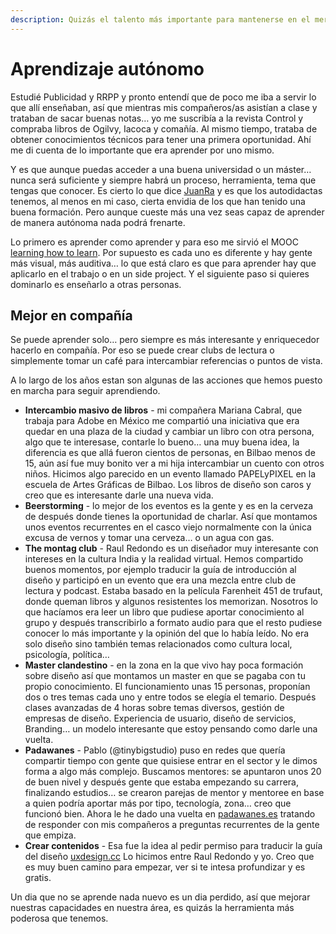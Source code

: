 ```yaml
---
description: Quizás el talento más importante para mantenerse en el mercado y crecer
---
```


# Aprendizaje autónomo

Estudié Publicidad y RRPP y pronto entendí que de poco me iba a servir lo que allí enseñaban, así que mientras mis compañeros/as asistían a clase y trataban de sacar buenas notas… yo me suscribía a la revista Control y compraba libros de Ogilvy, Iacoca y comañía. Al mismo tiempo, trataba de obtener conocimientos técnicos para tener una primera oportunidad. Ahí me di cuenta de lo importante que era aprender por uno mismo.&#x20;

Y es que aunque puedas acceder a una buena universidad o un máster… nunca será suficiente y siempre habrá un proceso, herramienta, tema que tengas que conocer. Es cierto lo que dice [JuanRa](http://juanramartin.es/category/graffica-info/) y es que los autodidactas tenemos, al menos en mi caso, cierta envidia de los que han tenido una buena formación. Pero aunque cueste más una vez seas capaz de aprender de manera autónoma nada podrá frenarte.

Lo primero es aprender como aprender y para eso me sirvió el MOOC [learning how to learn](https://www.my-mooc.com/en/mooc/learning-how-to-learn/). Por supuesto es cada uno es diferente y hay gente más visual, más auditiva… lo que está claro es que para aprender hay que aplicarlo en el trabajo o en un side project. Y el siguiente paso si quieres dominarlo es enseñarlo a otras personas.

## Mejor en compañía

Se puede aprender solo… pero siempre es más interesante y enriquecedor hacerlo en compañía. Por eso se puede crear clubs de lectura o simplemente tomar un café para intercambiar referencias o puntos de vista.

A lo largo de los años estan son algunas de las acciones que hemos puesto en marcha para seguir aprendiendo.

* **Intercambio masivo de libros** - mi compañera Mariana Cabral, que trabaja para Adobe en México me compartió una iniciativa que era quedar en una plaza de la ciudad y cambiar un libro con otra persona, algo que te interesase, contarle lo bueno… una muy buena idea, la diferencia es que allá fueron cientos de personas, en Bilbao menos de 15, aún así fue muy bonito ver a mi hija intercambiar un cuento con otros niños. Hicimos algo parecido en un evento llamado PAPELyPIXEL en la escuela de Artes Gráficas de Bilbao. Los libros de diseño son caros y creo que es interesante darle una nueva vida.
* **Beerstorming** - lo mejor de los eventos es la gente y es en la cerveza de después donde tienes la oportunidad de charlar. Así que montamos unos eventos recurrentes en el casco viejo normalmente con la única excusa de vernos y tomar una cerveza… o un agua con gas.
* **The montag club** - Raul Redondo es un diseñador muy interesante con intereses en la cultura India y la realidad virtual. Hemos compartido buenos momentos, por ejemplo traducir la guía de introducción al diseño y participó en un evento que era una mezcla entre club de lectura y podcast. Estaba basado en la película Farenheit 451 de trufaut, donde queman libros y algunos resistentes los memorizan. Nosotros lo que hacíamos era leer un libro que pudiese aportar conocimiento al grupo y después transcribirlo a formato audio para que el resto pudiese conocer lo más importante y la opinión del que lo había leído. No era solo diseño sino también temas relacionados como cultura local, psicología, política…
* **Master clandestino** - en la zona en la que vivo hay poca formación sobre diseño así que montamos un master en que se pagaba con tu propio conocimiento. El funcionamiento unas 15 personas, proponían dos o tres temas cada uno y entre todos se elegía el temario. Después clases avanzadas de 4 horas sobre temas diversos, gestión de empresas de diseño. Experiencia de usuario, diseño de servicios, Branding… un modelo interesante que estoy pensando como darle una vuelta.
* **Padawanes** - Pablo (@tinybigstudio) puso en redes que quería compartir tiempo con gente que quisiese entrar en el sector y le dimos forma a algo más complejo. Buscamos mentores: se apuntaron unos 20 de buen nivel y después gente que estaba empezando su carrera, finalizando estudios… se crearon parejas de mentor y mentoree en base a quien podría aportar más por tipo, tecnología, zona… creo que funcionó bien. Ahora le he dado una vuelta en [padawanes.es](http://padawanes.es) tratando de responder con mis compañeros a preguntas recurrentes de la gente que empiza.
* **Crear contenidos** - Esa fue la idea al pedir permiso para traducir la guía del diseño [uxdesign.cc](http://uxdesign.cc) Lo hicimos entre Raul Redondo y yo. Creo que es muy buen camino para empezar, ver si te intesa profundizar y es gratis.

Un dia que no se aprende nada nuevo es un dia perdido, así que mejorar nuestras capacidades en nuestra área, es quizás la herramienta más poderosa que tenemos.
